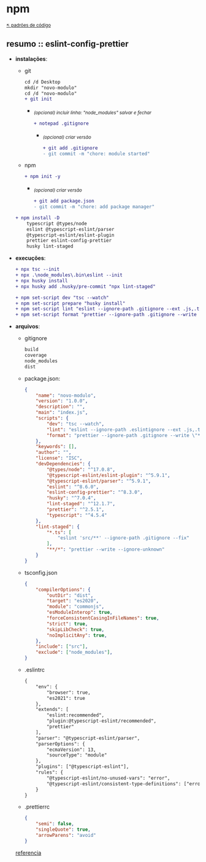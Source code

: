 # npm

<sub>[:arrow_upper_left: padrões de código](../readme.md)</sub>

## resumo :: eslint-config-prettier 

- **instalações**:
    - git
        ```diff
        cd /d Desktop
        mkdir "novo-modulo"
        cd /d "novo-modulo"
        + git init
        ```
        - <sub>*(opcional) incluir linha: "node_modules" salvar e fechar*</sub>
            ```diff
            + notepad .gitignore 
            ```
            - <sub>*(opcional) criar versão*</sub>
                ```diff
                + git add .gitignore
                - git commit -m "chore: module started"
                ```
    - npm
        ```diff
        + npm init -y
        ```
        - <sub>*(opcional) criar versão*</sub>

            ```diff
            + git add package.json
            - git commit -m "chore: add package manager"
            ```

    ```diff
    + npm install -D 
        typescript @types/node
        eslint @typescript-eslint/parser
        @typescript-eslint/eslint-plugin
        prettier eslint-config-prettier
        husky lint-staged
    ```

- **execuções**:
    ```diff
    + npx tsc --init
    + npx .\node_modules\.bin\eslint --init
    + npx husky install
    + npx husky add .husky/pre-commit "npx lint-staged"

    + npm set-script dev "tsc --watch"
    + npm set-script prepare "husky install"
    + npm set-script lint "eslint --ignore-path .gitignore --ext .js,.ts ."
    + npm set-script format "prettier --ignore-path .gitignore --write \"**/*.+(js|ts|json)\""
    ```


- **arquivos**:

    - gitignore
        ```bash
        build
        coverage
        node_modules
        dist
        ```

    - package.json:
        ```json
        {
            "name": "novo-modulo",
            "version": "1.0.0",
            "description": "",
            "main": "index.js",
            "scripts": {
                "dev": "tsc --watch",
                "lint": "eslint --ignore-path .eslintignore --ext .js,.ts .",
                "format": "prettier --ignore-path .gitignore --write \"**/*.+(js|ts|json)\""
            },
            "keywords": [],
            "author": "",
            "license": "ISC",
            "devDependencies": {
                "@types/node": "^17.0.8",
                "@typescript-eslint/eslint-plugin": "^5.9.1",
                "@typescript-eslint/parser": "^5.9.1",
                "eslint": "^8.6.0",
                "eslint-config-prettier": "^8.3.0",
                "husky": "^7.0.4",
                "lint-staged": "^12.1.7",
                "prettier": "^2.5.1",
                "typescript": "^4.5.4"
            },
            "lint-staged": {
                "*.ts": [
                    "eslint 'src/**' --ignore-path .gitignore --fix"
                ],
                "**/*": "prettier --write --ignore-unknown"
            }
        }
        ```

    - tsconfig.json
        ```json
        {
            "compilerOptions": {
                "outDir": "dist", 
                "target": "es2020",
                "module": "commonjs",
                "esModuleInterop": true,
                "forceConsistentCasingInFileNames": true,
                "strict": true,
                "skipLibCheck": true,
                "noImplicitAny": true, 
            }, 
            "include": ["src"],
            "exclude": ["node_modules"],
        }

        ```

    - .eslintrc
        ```diff
        {
            "env": {
                "browser": true,
                "es2021": true
            },
            "extends": [
                "eslint:recommended",
                "plugin:@typescript-eslint/recommended",
                "prettier"
            ],
            "parser": "@typescript-eslint/parser",
            "parserOptions": {
                "ecmaVersion": 13,
                "sourceType": "module"
            },
            "plugins": ["@typescript-eslint"],
            "rules": {
                "@typescript-eslint/no-unused-vars": "error",
                "@typescript-eslint/consistent-type-definitions": ["error", "type"]
            }
        }

        ```

    - .prettierrc
        ```json
        {
            "semi": false,
            "singleQuote": true,
            "arrowParens": "avoid"
        }
        ```

    [referencia](https://blog.logrocket.com/linting-typescript-using-eslint-and-prettier/)